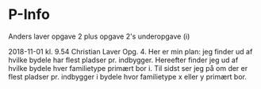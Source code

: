 # P-Info

Anders laver opgave 2 plus opgave 2's underopgave (i)

2018-11-01 kl. 9.54
Christian Laver Opg. 4. Her er min plan:
jeg finder ud af hvilke bydele har flest pladser pr. indbygger.
Hereefter finder jeg ud af hvilke bydele hver familietype
primært bor i.
Til sidst ser jeg på om der er flest pladser pr. indbygger
i bydele hvor familietype x eller y primært bor.
